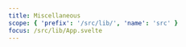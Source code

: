 ```yaml
---
title: Miscellaneous
scope: { 'prefix': '/src/lib/', 'name': 'src' }
focus: /src/lib/App.svelte
---
```

